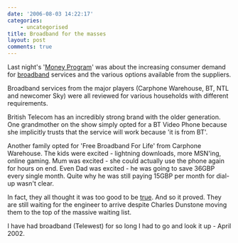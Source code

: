 ```yaml
---
date: '2006-08-03 14:22:17'
categories:
    - uncategorised
title: Broadband for the masses
layout: post
comments: true
---
```

Last night's '[Money
Program](http://news.bbc.co.uk/1/hi/in_depth/business/money_programme/default.stm)'
was about the increasing consumer demand for
[broadband](http://news.bbc.co.uk/1/hi/business/5234024.stm) services
and the various options available from the suppliers.

Broadband services from the major players (Carphone Warehouse, BT, NTL
and newcomer Sky) were all reviewed for various households with
different requirements.

British Telecom has an incredibly strong brand with the older
generation. One grandmother on the show simply opted for a BT Video
Phone because she implicitly trusts that the service will work because
'it is from BT'.

Another family opted for 'Free Broadband For Life' from Carphone
Warehouse. The kids were excited - lightning downloads, more MSN'ing,
online gaming. Mum was excited - she could actually use the phone again
for hours on end. Even Dad was excited - he was going to save 36GBP
every single month. Quite why he was still paying 15GBP per month for
dial-up wasn't clear.

In fact, they all thought it was too good to be
[true](http://www.nbrightside.com/blog/2006/04/18/too-good-to-be-true/).
And so it proved. They are still waiting for the engineer to arrive
despite Charles Dunstone moving them to the top of the massive waiting
list.

I have had broadband (Telewest) for so long I had to go and look it up -
April 2002.
